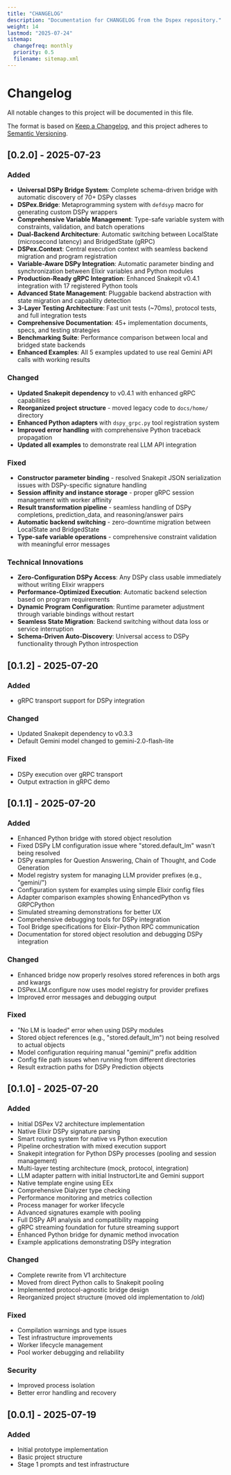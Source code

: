 ```yaml
---
title: "CHANGELOG"
description: "Documentation for CHANGELOG from the Dspex repository."
weight: 14
lastmod: "2025-07-24"
sitemap:
  changefreq: monthly
  priority: 0.5
  filename: sitemap.xml
---
```


# Changelog

All notable changes to this project will be documented in this file.

The format is based on [Keep a Changelog](https://keepachangelog.com/en/1.0.0/),
and this project adheres to [Semantic Versioning](https://semver.org/spec/v2.0.0.html).

## [0.2.0] - 2025-07-23

### Added
- **Universal DSPy Bridge System**: Complete schema-driven bridge with automatic discovery of 70+ DSPy classes
- **DSPex.Bridge**: Metaprogramming system with `defdsyp` macro for generating custom DSPy wrappers
- **Comprehensive Variable Management**: Type-safe variable system with constraints, validation, and batch operations
- **Dual-Backend Architecture**: Automatic switching between LocalState (microsecond latency) and BridgedState (gRPC)
- **DSPex.Context**: Central execution context with seamless backend migration and program registration
- **Variable-Aware DSPy Integration**: Automatic parameter binding and synchronization between Elixir variables and Python modules
- **Production-Ready gRPC Integration**: Enhanced Snakepit v0.4.1 integration with 17 registered Python tools
- **Advanced State Management**: Pluggable backend abstraction with state migration and capability detection
- **3-Layer Testing Architecture**: Fast unit tests (~70ms), protocol tests, and full integration tests
- **Comprehensive Documentation**: 45+ implementation documents, specs, and testing strategies
- **Benchmarking Suite**: Performance comparison between local and bridged state backends
- **Enhanced Examples**: All 5 examples updated to use real Gemini API calls with working results

### Changed
- **Updated Snakepit dependency** to v0.4.1 with enhanced gRPC capabilities  
- **Reorganized project structure** - moved legacy code to `docs/home/` directory
- **Enhanced Python adapters** with `dspy_grpc.py` tool registration system
- **Improved error handling** with comprehensive Python traceback propagation
- **Updated all examples** to demonstrate real LLM API integration

### Fixed
- **Constructor parameter binding** - resolved Snakepit JSON serialization issues with DSPy-specific signature handling
- **Session affinity and instance storage** - proper gRPC session management with worker affinity
- **Result transformation pipeline** - seamless handling of DSPy completions, prediction_data, and reasoning/answer pairs
- **Automatic backend switching** - zero-downtime migration between LocalState and BridgedState
- **Type-safe variable operations** - comprehensive constraint validation with meaningful error messages

### Technical Innovations
- **Zero-Configuration DSPy Access**: Any DSPy class usable immediately without writing Elixir wrappers
- **Performance-Optimized Execution**: Automatic backend selection based on program requirements
- **Dynamic Program Configuration**: Runtime parameter adjustment through variable bindings without restart
- **Seamless State Migration**: Backend switching without data loss or service interruption
- **Schema-Driven Auto-Discovery**: Universal access to DSPy functionality through Python introspection

## [0.1.2] - 2025-07-20

### Added
- gRPC transport support for DSPy integration

### Changed
- Updated Snakepit dependency to v0.3.3
- Default Gemini model changed to gemini-2.0-flash-lite

### Fixed
- DSPy execution over gRPC transport
- Output extraction in gRPC demo

## [0.1.1] - 2025-07-20

### Added
- Enhanced Python bridge with stored object resolution
- Fixed DSPy LM configuration issue where "stored.default_lm" wasn't being resolved
- DSPy examples for Question Answering, Chain of Thought, and Code Generation
- Model registry system for managing LLM provider prefixes (e.g., "gemini/")
- Configuration system for examples using simple Elixir config files
- Adapter comparison examples showing EnhancedPython vs GRPCPython
- Simulated streaming demonstrations for better UX
- Comprehensive debugging tools for DSPy integration
- Tool Bridge specifications for Elixir-Python RPC communication
- Documentation for stored object resolution and debugging DSPy integration

### Changed
- Enhanced bridge now properly resolves stored references in both args and kwargs
- DSPex.LM.configure now uses model registry for provider prefixes
- Improved error messages and debugging output

### Fixed
- "No LM is loaded" error when using DSPy modules
- Stored object references (e.g., "stored.default_lm") not being resolved to actual objects
- Model configuration requiring manual "gemini/" prefix addition
- Config file path issues when running from different directories
- Result extraction paths for DSPy Prediction objects

## [0.1.0] - 2025-07-20

### Added
- Initial DSPex V2 architecture implementation
- Native Elixir DSPy signature parsing
- Smart routing system for native vs Python execution
- Pipeline orchestration with mixed execution support
- Snakepit integration for Python DSPy processes (pooling and session management)
- Multi-layer testing architecture (mock, protocol, integration)
- LLM adapter pattern with initial InstructorLite and Gemini support
- Native template engine using EEx
- Comprehensive Dialyzer type checking
- Performance monitoring and metrics collection
- Process manager for worker lifecycle
- Advanced signatures example with pooling
- Full DSPy API analysis and compatibility mapping
- gRPC streaming foundation for future streaming support
- Enhanced Python bridge for dynamic method invocation
- Example applications demonstrating DSPy integration

### Changed
- Complete rewrite from V1 architecture
- Moved from direct Python calls to Snakepit pooling
- Implemented protocol-agnostic bridge design
- Reorganized project structure (moved old implementation to /old)

### Fixed
- Compilation warnings and type issues
- Test infrastructure improvements
- Worker lifecycle management
- Pool worker debugging and reliability

### Security
- Improved process isolation
- Better error handling and recovery

## [0.0.1] - 2025-07-19

### Added
- Initial prototype implementation
- Basic project structure
- Stage 1 prompts and test infrastructure
